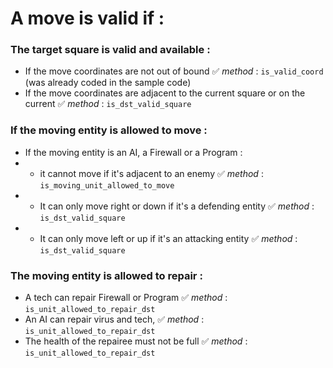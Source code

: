 # A move is valid if : 

### The target square is valid and available : 
- If the move coordinates are not out of bound ✅ _method_ : `is_valid_coord` (was already coded in the sample code)
- If the move coordinates are adjacent to the current square or on the current ✅ _method_ : `is_dst_valid_square`
### If the moving entity is allowed to move : 
- If the moving entity is an AI, a Firewall or a Program :
- - it cannot move if it's adjacent to an enemy ✅ _method_ : `is_moving_unit_allowed_to_move`
- - It can only move right or down if it's a defending entity ✅ _method_ : `is_dst_valid_square`
- - It can only move left or up if it's an attacking entity ✅ _method_ : `is_dst_valid_square`
### The moving entity is allowed to repair : 
- A tech can repair Firewall or Program ✅ _method_ : `is_unit_allowed_to_repair_dst`
- An AI can repair virus and tech, ✅ _method_ : `is_unit_allowed_to_repair_dst`
- The health of the repairee must not be full ✅ _method_ : `is_unit_allowed_to_repair_dst`


